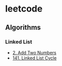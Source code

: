 # leetcode

## Algorithms

### Linked List

- [2. Add Two Numbers](/Algorithms/Linked%20List/2.%20Add%20Two%20Numbers/README.md)
- [141. Linked List Cycle](/Algorithms/Linked%20List/141.%20Linked%20List%20Cycle/README.md)
